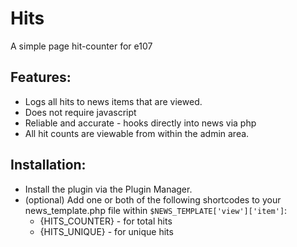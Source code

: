 # Hits
A simple page hit-counter for e107

## Features:
- Logs all hits to news items that are viewed. 
- Does not require javascript
- Reliable and accurate - hooks directly into news via php
- All hit counts are viewable from within the admin area. 

## Installation:
- Install the plugin via the Plugin Manager. 
- (optional) Add one or both of the following shortcodes to your news_template.php file within `$NEWS_TEMPLATE['view']['item']`:
    - {HITS_COUNTER} - for total hits
    - {HITS_UNIQUE}  - for unique hits 

